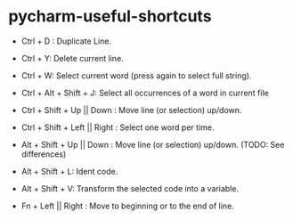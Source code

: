 # pycharm-useful-shortcuts

* Ctrl + D : Duplicate Line.

* Ctrl + Y: Delete current line.

* Ctrl + W: Select current word (press again to select full string).

* Ctrl + Alt + Shift + J: Select all occurrences of a word in current file

* Ctrl + Shift + Up || Down : Move line (or selection) up/down.

* Ctrl + Shift + Left || Right : Select one word per time.

* Alt + Shift + Up || Down : Move line (or selection) up/down. (TODO: See differences)

* Alt + Shift + L: Ident code.

* Alt + Shift + V: Transform the selected code into a variable. 

* Fn + Left || Right : Move to beginning or to the end of line.
